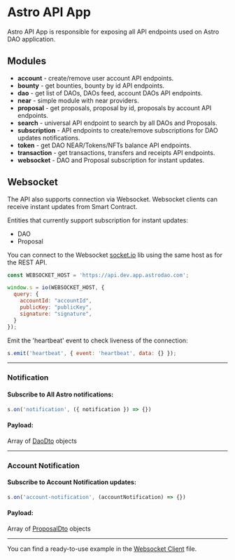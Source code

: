 # Astro API App

Astro API App is responsible for exposing all API endpoints used on Astro DAO application.

## Modules
- **account** - create/remove user account API endpoints.
- **bounty** - get bounties, bounty by id API endpoints.
- **dao** - get list of DAOs, DAOs feed, account DAOs API endpoints.
- **near** - simple module with near providers.
- **proposal** - get proposals, proposal by id, proposals by account API endpoints.
- **search** - universal API endpoint to search by all DAOs and Proposals.
- **subscription** - API endpoints to create/remove subscriptions for DAO updates notifications.
- **token** - get DAO NEAR/Tokens/NFTs balance API endpoints.
- **transaction** - get transactions, transfers and receipts API endpoints.
- **websocket** - DAO and Proposal subscription for instant updates.

## Websocket

The API also supports connection via Websocket. Websocket clients can receive instant updates from Smart Contract.

Entities that currently support subscription for instant updates:

- DAO
- Proposal

You can connect to the Websocket [socket.io]([https://link](https://www.npmjs.com/package/socket.io)) lib using the same host as for the REST API.

```javascript
const WEBSOCKET_HOST = 'https://api.dev.app.astrodao.com';

window.s = io(WEBSOCKET_HOST, {
  query: {
    accountId: "accountId",
    publicKey: "publicKey",
    signature: "signature",
  }
});
```

Emit the 'heartbeat' event to check liveness of the connection:

```javascript
s.emit('heartbeat', { event: 'heartbeat', data: {} });
```
----------
### Notification

#### Subscribe to All Astro notifications:
```javascript
s.on('notification', ({ notification }) => {})
```  
#### Payload:

Array of [DaoDto](libs/dao/src/dto/dao.dto.ts) objects

----------

### Account Notification

#### Subscribe to Account Notification updates:

```javascript
s.on('account-notification', (accountNotification) => {})
```

#### Payload:

Array of [ProposalDto](libs/proposal/src/dto/proposal.dto.ts) objects

----------

You can find a ready-to-use example in the [Websocket Client](samples/websocket-client.html) file.